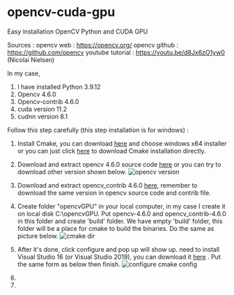 # opencv-cuda-gpu
Easy installation OpenCV Python and CUDA GPU

Sources :
opencv web : https://opencv.org/
opencv github : https://github.com/opencv
youtube tutorial : https://youtu.be/d8Jx6zO1yw0 (Nicolai Nielsen)

In my case, 
1. I have installed Python 3.9.12
2. Opencv 4.6.0
3. Opencv-contrib 4.6.0
4. cuda version 11.2
5. cudnn version 8.1

Follow this step carefully (this step installation is for windows) :
1. Install Cmake, you can download [here](https://cmake.org/download/) and choose windows x64 installer or you can just click [here](https://github.com/Kitware/CMake/releases/download/v3.26.3/cmake-3.26.3-windows-x86_64.msi) to download Cmake installation directly.
2. Download and extract opencv 4.6.0 source code [here](https://github.com/opencv/opencv/archive/refs/tags/4.6.0.zip) or you can try to download other version shown below.
![opencv version](https://github.com/amnaduny/opencv-cuda-gpu/assets/117987126/d2021d3e-c49b-4b9d-ab62-802b508b499b)
3. Download and extract opencv_contrib 4.6.0 [here](https://github.com/opencv/opencv_contrib/archive/refs/tags/4.6.0.zip), remember to download the same version in opencv source code and contrib file.
4. Create folder "opencvGPU" in your local computer, in my case I create it on local disk C:\opencvGPU. Put opencv-4.6.0 and opencv_contrib-4.6.0 in this folder and create 'build' folder. We have empty 'build' folder, this folder will be a place for cmake to build the binaries. Do the same as picture below.
![cmake dir](https://github.com/amnaduny/opencv-cuda-gpu/assets/117987126/0ecd0a13-df68-4716-9fb9-e26ac0fdcf20)
5. After it's done, click configure and pop up will show up. need to install Visual Studio 16 (or Visual Studio 2019), you can download it [here](https://visualstudio.microsoft.com/vs/older-downloads/) . Put the same form as below then finish.
![configure cmake config](https://github.com/amnaduny/opencv-cuda-gpu/assets/117987126/d7b8b84e-1600-4149-adbb-9c004463c76b)

7. 
8. 
